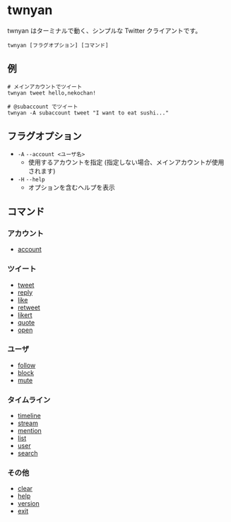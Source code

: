 # twnyan

twnyan はターミナルで動く、シンプルな Twitter クライアントです。

```
twnyan [フラグオプション] [コマンド]
```

## 例

```
# メインアカウントでツイート
twnyan tweet hello,nekochan!

# @subaccount でツイート
twnyan -A subaccount tweet "I want to eat sushi..."
```

## フラグオプション

- `-A` `--account <ユーザ名>`
  - 使用するアカウントを指定 (指定しない場合、メインアカウントが使用されます)
- `-H` `--help`
  - オプションを含むヘルプを表示

## コマンド

### アカウント

- [account](./account.md)

### ツイート

- [tweet](./tweet.md)
- [reply](./reply.md)
- [like](./like.md)
- [retweet](./retweet.md)
- [likert](./likert.md)
- [quote](./quote.md)
- [open](./open.md)

### ユーザ

- [follow](./follow.md)
- [block](./block.md)
- [mute](./mute.md)

### タイムライン

- [timeline](./timeline.md)
- [stream](./stream.md)
- [mention](./mention.md)
- [list](./list.md)
- [user](./user.md)
- [search](./search.md)

### その他

- [clear](./clear.md)
- [help](./help.md)
- [version](./version.md)
- [exit](./exit.md)
